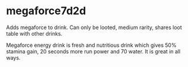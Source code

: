 # megaforce7d2d

Adds megaforce to drink. Can only be looted, medium rarity, shares loot table with other drinks.

Megaforce energy drink is fresh and nutritious drink which gives 50% stamina gain, 20 seconds more run power and 70 water. It is great in all ways.
